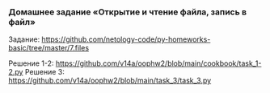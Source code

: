 ### Домашнее задание «Открытие и чтение файла, запись в файл»

Задание: https://github.com/netology-code/py-homeworks-basic/tree/master/7.files

Решение 1-2: https://github.com/v14a/oophw2/blob/main/cookbook/task_1-2.py
Решение 3: https://github.com/v14a/oophw2/blob/main/task_3/task_3.py
